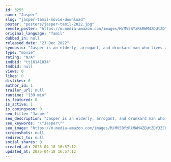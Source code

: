 ```yaml
---
id: 3255
name: "Jasper"
slug: "jasper-tamil-movie-download"
poster: "posters/jasper-tamil-2022.jpg"
remote_poster: "https://m.media-amazon.com/images/M/MV5BYzRkMWM4ZDUtZDY3ZC00YzQxLWI2ZjEtYWQwMzIwZDU3Yjc3XkEyXkFqcGdeQXVyMTA4MzQ4NzMw._V1_SX300.jpg"
original_language: "Tamil"
dubbed_in: null
released_date: "23 Dec 2022"
synopsis: "Jasper is an elderly, arrogant, and drunkard man who lives alone. Harish and family join his life as neighbors. Harish is kidnapped by Vincent's team, and his wife approaches Jasper for rescue her husband. Jasper embarks on a jour..."
type: "movie"
rating: "N/A"
imdbid: "tt16141834"
tmdbid: null
views: 0
likes: 0
dislikes: 0
author_id: 1
trailer_url: null
runtime: "139 min"
is_featured: 0
is_active: 1
is_comingsoon: 0
seo_title: "Jasper"
seo_description: "Jasper is an elderly, arrogant, and drunkard man who lives alone. Harish and family join his life as neighbors. Harish is kidnapped by Vincent's team, and his wife approaches Jasper for rescue her husband. Jasper embarks on a jour..."
seo_keywords: "\"Jasper\""
seo_image: "https://m.media-amazon.com/images/M/MV5BYzRkMWM4ZDUtZDY3ZC00YzQxLWI2ZjEtYWQwMzIwZDU3Yjc3XkEyXkFqcGdeQXVyMTA4MzQ4NzMw._V1_SX300.jpg"
screenshots: null
redirect_to: null
social_shares: 0
created_at: 2025-04-18 16:57:12
updated_at: 2025-04-18 16:57:12
---
```


